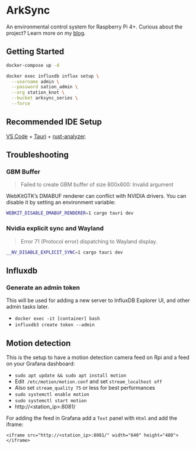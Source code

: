 # ArkSync

An environmental control system for Raspberry Pi 4+. Curious about the project? Learn more on my [blog](https://theredfi.sh/).

## Getting Started

```bash
docker-compose up -d

docker exec influxdb influx setup \
  --username admin \
  --password sation_admin \
  --org station_knot \
  --bucket arksync_series \
  --force
```

## Recommended IDE Setup

[VS Code](https://code.visualstudio.com/) + [Tauri](https://marketplace.visualstudio.com/items?itemName=tauri-apps.tauri-vscode) + [rust-analyzer](https://marketplace.visualstudio.com/items?itemName=rust-lang.rust-analyzer).

## Troubleshooting

### GBM Buffer

> Failed to create GBM buffer of size 800x600: Invalid argument

WebKitGTK’s DMABUF renderer can conflict with NVIDIA drivers. You can disable it by setting an environment variable:

```bash
WEBKIT_DISABLE_DMABUF_RENDERER=1 cargo tauri dev
```

### Nvidia explicit sync and Wayland

> Error 71 (Protocol error) dispatching to Wayland display.

```bash
__NV_DISABLE_EXPLICIT_SYNC=1 cargo tauri dev
```

## Influxdb

### Generate an admin token

This will be used for adding a new server to InfluxDB Explorer UI, and other
admin tasks later.

- `docker exec -it [container] bash`
- `influxdb3 create token --admin`

## Motion detection

This is the setup to have a motion detection camera feed on Rpi and a feed on
your Grafana dashboard:

- `sudo apt update && sudo apt install motion`
- Edit  `/etc/motion/motion.conf` and set `stream_localhost off`
- Also set `stream_quality 75` or less for best performances
- `sudo systemctl enable motion`
- `sudo systemctl start motion`
- http://<station_ip>:8081/

For adding the feed in Grafana add a `Text` panel with `Html` and add the iframe:

`<iframe src="http://<station_ip>:8081/" width="640" height="480"></iframe>`